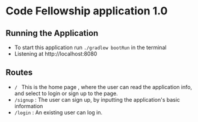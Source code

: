 # Code Fellowship application 1.0

## Running the Application

- To start this application run `./gradlew bootRun` in the terminal
- Listening at http://localhost:8080

## Routes 

-  `/ ` This is the home page , where the user can read the application info, and select to login or sign up to the page.
-  `/signup` : The user can sign up, by inputting the application's basic information
- `/login` : An existing user can log in.  
